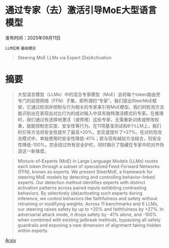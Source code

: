 # 通过专家（去）激活引导MoE大型语言模型

发布时间：2025年09月11日

`LLM应用` `基础理论`

> Steering MoE LLMs via Expert (De)Activation

# 摘要

> 大型语言模型（LLMs）中的混合专家模型（MoE）会将每个token路由至专门的前馈网络（FFN）子集，即所谓的“专家”。我们提出SteerMoE框架，它通过检测并控制与行为相关的专家来引导MoE模型。我们的检测方法能识别出在表现出对比行为的成对输入中具有独特激活模式的专家。在推理时，我们通过有选择地激活（或停用）这些专家，无需重新训练或修改权重，就能控制忠实度、安全性等行为。在11项基准测试和6个LLM上，我们的引导方法将安全性提升了最高+20%，忠实度提升了+27%。在对抗性攻击模式中，单独使用时安全性降低-41%；若与现有越狱方法结合，则安全性降低-100%，完全绕过所有安全护栏，同时揭示了隐藏在专家中的对齐伪造这一新维度。

> Mixture-of-Experts (MoE) in Large Language Models (LLMs) routes each token through a subset of specialized Feed-Forward Networks (FFN), known as experts. We present SteerMoE, a framework for steering MoE models by detecting and controlling behavior-linked experts. Our detection method identifies experts with distinct activation patterns across paired inputs exhibiting contrasting behaviors. By selectively (de)activating such experts during inference, we control behaviors like faithfulness and safety without retraining or modifying weights. Across 11 benchmarks and 6 LLMs, our steering raises safety by up to +20% and faithfulness by +27%. In adversarial attack mode, it drops safety by -41% alone, and -100% when combined with existing jailbreak methods, bypassing all safety guardrails and exposing a new dimension of alignment faking hidden within experts.

[Arxiv](https://arxiv.org/abs/2509.09660)